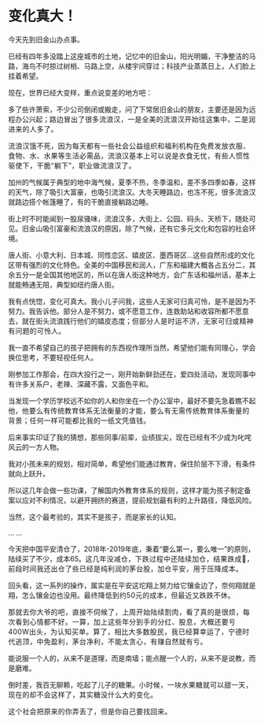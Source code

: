 # 变化真大！

<p style="visibility: visible;">今天先到旧金山办点事。<br style="visibility: visible;"></p><p style="visibility: visible;">已经有四年多没踏上这座城市的土地，记忆中的旧金山，阳光明媚，干净整洁的马路，海鸟不时掠过树梢、马路上空，从楼宇间穿过；科技产业蒸蒸日上，人们脸上挂着希望。<br style="visibility: visible;"></p><p style="visibility: visible;">现在，世界已经大变样，重点说变差的地方吧：</p><p style="visibility: visible;">多了些许萧索，不少公司倒闭或搬走，问了下常居旧金山的朋友，主要还是因为远程办公兴起；<span style="font-size: var(--articleFontsize); letter-spacing: 0.034em; visibility: visible;">路边冒出了很多流浪汉，一是全美的流浪汉开始往这集中，二是</span>润<span style="font-size: var(--articleFontsize); letter-spacing: 0.034em; visibility: visible;">进来的人多了。</span></p><p style="visibility: visible;"><span style="font-size: var(--articleFontsize); letter-spacing: 0.034em; visibility: visible;"></span><span style="font-size: var(--articleFontsize); letter-spacing: 0.034em; visibility: visible;">流浪汉饿不死，因为每天都有一些社会公益组织和福利机构在免费发放衣服、食物、水、水果等生活必需品，流浪汉基本上可以说是衣食无忧，有些人惯性驱使下，干脆“躺下”，职业做流浪汉了。</span></p><p style="visibility: visible;">加州的气候属于典型的地中海气候，夏季不热，冬季温和，差不多四季如春，这样的天气，除了吸引大富豪，也吸引流浪汉。大冬天睡路边，也冻不死，很多流浪汉就路边搭个帐篷睡了，有的干脆直接躺路边睡。</p><p style="visibility: visible;">街上时不时能闻到一股尿骚味，流浪汉多，大街上、公园、码头、天桥下，随处可见。旧金山吸引富豪和流浪汉的原因，除了气候，还有它多元文化和包容的社会环境。<br style="visibility: visible;"></p><p style="visibility: visible;">唐人街、小意大利、日本城、同性恋区、嬉皮区、墨西哥区...这些自然形成的文化区带有强烈的文化特色。全美的中国移民和润人，广东和福建大概各占五分二，其余五分一是全国其他地区的，所以在唐人街这种地方，会广东话和福州话，基本上就能畅通无阻，典型如纽约唐人街。<br style="visibility: visible;"></p><p style="visibility: visible;">我有点恍惚，变化可真大。我小儿子问我，这些人无家可归真可怜，是不是因为不努力。我告诉他。部分人是不努力，或不愿意工作，连救助站和收容所都不愿意去，就在街头流浪践行他们的嬉皮态度；<span style="letter-spacing: 0.578px; visibility: visible;">但部分人是时运不济，</span><span style="letter-spacing: 0.578px; visibility: visible;">无家可归</span><span style="letter-spacing: 0.578px; visibility: visible;">或</span><span style="letter-spacing: 0.578px; visibility: visible;">精神有问题的可怜人。</span><span style="letter-spacing: 0.578px; visibility: visible;"></span></p><p style="visibility: visible;">我一直不希望自己的孩子把拥有的东西视作理所当然，希望他们能有同理心，学会换位思考，不要轻视任何人。</p><p style="visibility: visible;">刚参加工作那会，在四大投行之一，刚开始新鲜劲还在，爱四处活动，发现同事中有许多关系户，老辣、深藏不露，又面色平和。</p><p style="visibility: visible;">当发现一个学历学校远不如你的人和你坐在一个办公室中，最好不要先急着瞧不起他，<span style="font-size: var(--articleFontsize); letter-spacing: 0.034em; visibility: visible;">他要么有传统教育体系无法衡量的才能，要么有无需传统教育体系衡量的背景；</span><span style="font-size: var(--articleFontsize); letter-spacing: 0.034em; visibility: visible;">任何一样可能都比我的一纸文凭值钱。</span></p><p>后来事实印证了我的猜想，那些同事/前辈，业绩拔尖，现在已经有不少成为叱咤风云的一方人物。<br></p><p>我对小孩未来的规划，相对简单，希望他们能通过教育，保住阶层不下滑，有条件就向上跃升。</p><p>所以这几年会做一些功课，了解国内外<span style="letter-spacing: 0.578px;">教育体系的规则</span>，这样才能为孩子制定备案以应对不利情况，以避开拥挤的赛道，提前规划最有利的上升路径，降低风险。</p><p>当然，这个最考验的，其实不是孩子，而是家长的认知。</p><p>... ...</p><p>今天把中国平安清仓了，2018年-2019年底，秉着“要么第一，要么唯一”的原则，陆续买了不少，成本65。<span style="font-size: var(--articleFontsize);letter-spacing: 0.034em;">这几年没减仓，下跌过程中还陆续加仓，结果</span><span style="font-size: var(--articleFontsize);letter-spacing: 0.034em;">跌成</span><span style="font-size: var(--articleFontsize);letter-spacing: 0.034em;">💩，</span><span style="font-size: var(--articleFontsize);letter-spacing: 0.034em;">前段时间我还</span><span style="font-size: var(--articleFontsize);letter-spacing: 0.034em;">出仓了些已经是纯利润</span><span style="font-size: var(--articleFontsize);letter-spacing: 0.034em;">的</span><span style="font-size: var(--articleFontsize);letter-spacing: 0.034em;">茅台股</span><span style="font-size: var(--articleFontsize);letter-spacing: 0.034em;">，加仓平安，用于压降</span><span style="font-size: var(--articleFontsize);letter-spacing: 0.034em;">成本。</span></p><p>回头看，这一系列的操作，属实是在平安这坨翔上努力给它镶金边了，奈何翔就是翔，怎么镶金边也没用。<span style="font-size: var(--articleFontsize);letter-spacing: 0.034em;">最终降低到约50元的成本，但</span><span style="font-size: var(--articleFontsize);letter-spacing: 0.034em;">最近</span><span style="font-size: var(--articleFontsize);letter-spacing: 0.034em;">又跌跌不休。</span></p><p><span style="font-size: var(--articleFontsize);letter-spacing: 0.034em;">那就去你大爷的吧，</span><span style="font-size: var(--articleFontsize);letter-spacing: 0.034em;">直接不伺候了，上周开始陆续</span><span style="font-size: var(--articleFontsize);letter-spacing: 0.034em;">割肉，看了真的是很烦</span><span style="font-size: var(--articleFontsize);letter-spacing: 0.034em;">，</span><span style="font-size: var(--articleFontsize);letter-spacing: 0.034em;">每次看到心情都不好</span><span style="font-size: var(--articleFontsize);letter-spacing: 0.034em;">。</span><span style="font-size: var(--articleFontsize);letter-spacing: 0.034em;">一算，加上这些年分到手的分红、股息，大概还要亏</span><span style="font-size: var(--articleFontsize);letter-spacing: 0.034em;">40</span><span style="font-size: var(--articleFontsize);letter-spacing: 0.034em;">0W</span><span style="font-size: var(--articleFontsize);letter-spacing: 0.034em;">出头</span><span style="font-size: var(--articleFontsize);letter-spacing: 0.034em;">，</span><span style="font-size: var(--articleFontsize);letter-spacing: 0.034em;">为认知买单。算了，相比大多数股民，我已经算幸运了，宁德时代逃顶，中免盈利，茅台净利，不能太贪心，有赚自然就有亏。</span></p><p>能说服一个人的，从来不是道理，而是南墙；能点醒一个人的，从来不是说教，而是磨难。</p><p>倒时差，我百无聊赖，吃起了儿子的糖果。<span style="font-size: var(--articleFontsize);letter-spacing: 0.034em;">小时候，一块水果糖就可以甜一天，现在的却不会这样了，其实糖没什么大的变化。</span></p><p style="margin-bottom: 0px;"><span style="font-size: var(--articleFontsize);letter-spacing: 0.034em;"></span><span style="font-size: var(--articleFontsize);letter-spacing: 0.034em;">这个社会把原来的你弄丢了，但是你自己要找回来。</span></p><p style="display: none;"><mp-style-type data-value="3"></mp-style-type></p>